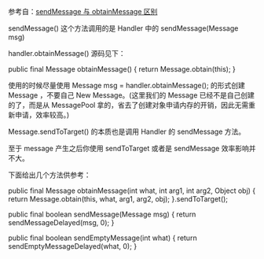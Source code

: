 
参考自：[sendMessage 与 obtainMessage 区别 ](http://zuizui0122.blog.163.com/blog/static/18816618920137195294662/)
<!--more-->
sendMessage() 这个方法调用的是 Handler 中的 sendMessage(Message msg)


handler.obtainMessage() 源码见下：

 public final Message obtainMessage()
   {
       return Message.obtain(this);
   }



使用的时候尽量使用 Message msg = handler.obtainMessage(); 的形式创建 Message ，不要自己 New Message。(这里我们的 Message 已经不是自己创建的了，而是从 MessagePool 拿的，省去了创建对象申请内存的开销，因此无需重新申请，效率较高。)

Message.sendToTarget() 的本质也是调用 Handler 的 sendMessage 方法。

至于 message 产生之后你使用 sendToTarget 或者是 sendMessage 效率影响并不大。

下面给出几个方法供参考：

public final Message obtainMessage(int what, int arg1, int arg2, Object obj)
{
    return Message.obtain(this, what, arg1, arg2, obj);
}.sendToTarget();


public final boolean sendMessage(Message msg)
{
    return sendMessageDelayed(msg, 0);
}


public final boolean sendEmptyMessage(int what)
{
    return sendEmptyMessageDelayed(what, 0);
}
